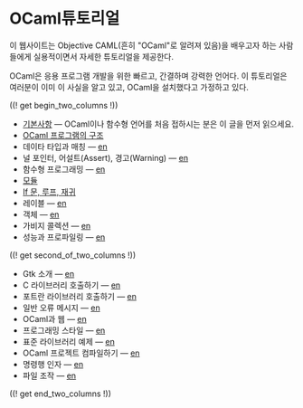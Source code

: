 <!-- ((! set title OCaml튜토리얼 !)) ((! set learn !)) -->
<!-- {{! input template/macros.mpp !}} -->

# OCaml튜토리얼

이 웹사이트는 Objective CAML(흔히 "OCaml"로 알려져 있음)을 배우고자 하는 사람들에게 실용적이면서 자세한 튜토리얼을 제공한다.

OCaml은 응용 프로그램 개발을 위한 빠르고, 간결하며 강력한 언어다. 이 튜토리얼은 여러분이 이미 이 사실을 알고 있고, OCaml을 설치했다고 가정하고 있다.

((! get begin_two_columns !))

* [기본사항](basics.ko.html) — OCaml이나 함수형 언어를 처음 접하시는 분은 이 글을 먼저 읽으세요.
* [OCaml 프로그램의 구조](structure_of_ocaml_programs.ko.html)
* 데이타 타입과 매칭 — [en](data_types_and_matching.html)
* 널 포인터, 어설트(Assert), 경고(Warning)
  — [en](null_pointers_asserts_and_warnings.html)
* 함수형 프로그래밍 — [en](functional_programming.html)
* [모듈](modules.ko.html)
* [If 문, 루프, 재귀](if_statements_loops_and_recursion.ko.html)
* 레이블 — [en](labels.html)
* 객체 — [en](objects.html)
* 가비지 콜렉션 — [en](garbage_collection.html)
* 성능과 프로파일링 — [en](performance_and_profiling.html)

((! get second_of_two_columns !))

* Gtk 소개 — [en](introduction_to_gtk.html)
* C 라이브러리 호출하기 — [en](calling_c_libraries.html)
* 포트란 라이브러리 호출하기 — [en](calling_fortran_libraries.html)
* 일반 오류 메시지 — [en](common_error_messages.html)
* OCaml과 웹 — [en](ocaml_and_the_web.html)
* 프로그래밍 스타일 — [en](guidelines.html)
* 표준 라이브러리 예제 — [en](standard_library_examples.html)
* OCaml 프로젝트 컴파일하기 — [en](compiling_ocaml_projects.html)
* 명령행 인자 — [en](command-line_arguments.html)
* 파일 조작 — [en](file_manipulation.html)

((! get end_two_columns !))
